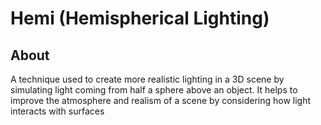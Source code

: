 # Hemi (Hemispherical Lighting)

## About

A technique used to create more realistic lighting in a 3D scene by simulating light coming from half a sphere above an object. It helps to improve the atmosphere and realism of a scene by considering how light interacts with surfaces
